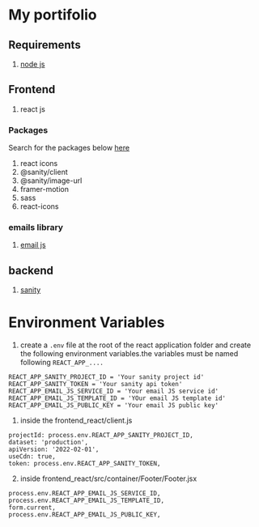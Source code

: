 # My portifolio
## Requirements
1. [node js](https://nodejs.org/en)
## Frontend
1. react js
### Packages
Search for the packages below [here](https://www.npmjs.com/)
1. react icons
2. @sanity/client
3. @sanity/image-url
4. framer-motion
5. sass
6. react-icons
### emails library
1. [email js](https://www.emailjs.com/)
## backend
1. [sanity](https://www.sanity.io/)

# Environment Variables
1. create a `.env` file at the root of the react application folder and create the following environment variables.the variables must be named following `REACT_APP_....`
```
REACT_APP_SANITY_PROJECT_ID = 'Your sanity project id'
REACT_APP_SANITY_TOKEN = 'Your sanity api token'
REACT_APP_EMAIL_JS_SERVICE_ID = 'Your email JS service id'
REACT_APP_EMAIL_JS_TEMPLATE_ID = 'YOur email JS template id'
REACT_APP_EMAIL_JS_PUBLIC_KEY = 'Your email JS public key'
```
1. inside the frontend_react/client.js
```
projectId: process.env.REACT_APP_SANITY_PROJECT_ID,
dataset: 'production',
apiVersion: '2022-02-01',
useCdn: true,
token: process.env.REACT_APP_SANITY_TOKEN,
```
2. inside frontend_react/src/container/Footer/Footer.jsx

```
process.env.REACT_APP_EMAIL_JS_SERVICE_ID,
process.env.REACT_APP_EMAIL_JS_TEMPLATE_ID,
form.current,
process.env.REACT_APP_EMAIL_JS_PUBLIC_KEY,
```


